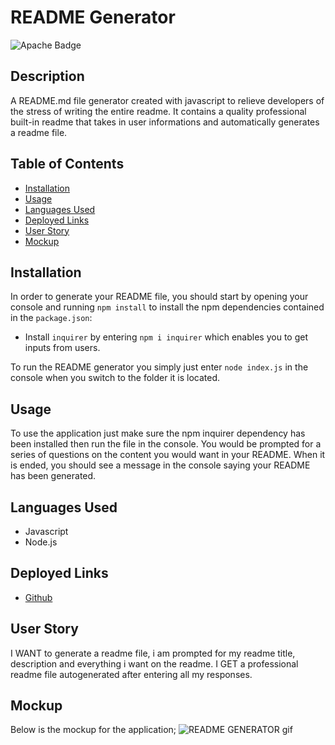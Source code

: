 # README Generator
![Apache Badge](https://img.shields.io/badge/License-Apache-blue)
## Description
A README.md file generator created with javascript to relieve developers of the stress of writing the entire readme. It contains a quality professional built-in readme that takes in user informations and automatically generates a readme file.

## Table of Contents
* [Installation](#Installation)
* [Usage](#Usage)
* [Languages Used](#Languages-Used)
* [Deployed Links](#Deployed-Links)
* [User Story](#User-Story)
* [Mockup](#Mockup)

## Installation
In order to generate your README file, you should start by opening your console and running `npm install` to install the npm dependencies contained in the `package.json`:
* Install `inquirer` by entering `npm i inquirer` which enables you to get inputs from users.

To run the README generator you simply just enter `node index.js` in the console when you switch to the folder it is located.

## Usage
To use the application just make sure the npm inquirer dependency has been installed then run the file in the console. You would be prompted for a series of questions on the content you would want in your README. When it is ended, you should see a message in the console saying your README has been generated.

## Languages Used
* Javascript
* Node.js

## Deployed Links
* [Github](https://github.com/Daniel-ipymb/Professional-README-Generator)


## User Story
I WANT to generate a readme file, i am prompted for my readme title, description and everything i want on the readme.
I GET a professional readme file autogenerated after entering all my responses.

## Mockup
Below is the mockup for the application;
![README GENERATOR gif](./readme-mockup.gif)